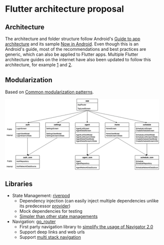 # Flutter architecture proposal

## Architecture

The architecture and folder structure follow
Android's [Guide to app architecture](https://developer.android.com/topic/architecture) and its
sample [Now in Android](https://github.com/android/nowinandroid). Even though this is an Android's guide, most of the
recommendations and best practices are generic, which can also be applied to Flutter apps. Multiple Flutter
architecture guides on the internet have also been updated to follow this architecture, for
example [1](https://twitter.com/ASalvadorini/status/1597862552180252673)
and [2](https://codewithandrea.com/articles/flutter-app-architecture-riverpod-introduction).

## Modularization

Based on [Common modularization patterns](https://developer.android.com/topic/modularization/patterns).

![modularization](docs/images/modularization.png)

## Libraries

- State Management: [riverpod](https://pub.dev/packages/riverpod)
    - Dependency injection (can easily inject multiple dependencies unlike its
      predecessor [provider](https://pub.dev/packages/provider))
    - Mock dependencies for testing
    - [Simpler than other state managements](https://blog.codemagic.io/flutter-state-management-part-1)
- Navigation: [go_router](https://pub.dev/packages/go_router)
    - First party navigation library
      to [simplify the usage of Navigator 2.0](https://github.com/flutter/flutter/issues/69315)
    - Support deep links and web urls
    - Support [multi stack navigation](https://github.com/flutter/flutter/issues/99126)